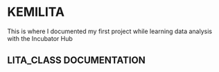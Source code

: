 # KEMILITA
This is where I documented my first project while learning data analysis with the Incubator Hub
## LITA_CLASS DOCUMENTATION
